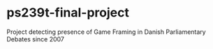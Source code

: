 # ps239t-final-project
Project detecting presence of Game Framing in Danish Parliamentary Debates since 2007
